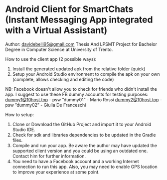 # Android Client for SmartChats (Instant Messaging App integrated with a Virtual Assistant)

Author: davidebelli95@gmail.com
Thesis And LPSMT Project for Bachelor Degree in Computer Science at University of Trento.

How to use the client app (2 possible ways):
1) Install the generated updated apk from the relative folder (quick)
2) Setup your Android Studio environment to compile the apk on your own (complete, allows checking and editing the code)

NB: Facebook doesn't allow you to check for friends who didn't install the app. I suggest to use these FB dummy accounts for testing purposes:
dummy1@10host.top - psw ”dummy01”  - Mario Rossi
dummy2@10host.top - psw ”dummy02”  - Giulia De Franceschi


How to setup:
1) Clone or Download the GitHub Project and import it to your Android Studio IDE.
2) Check for sdk and libraries dependencies to be updated in the Gradle files.
3) Compile and run your app. Be aware the author may have updated the supported client version and you could be using an outdated one. Contact him for further information.
4) You need to have a Facebook account and a working Internet connection to run this app. Also, you may need to enable GPS location to improve your experience at some point.
